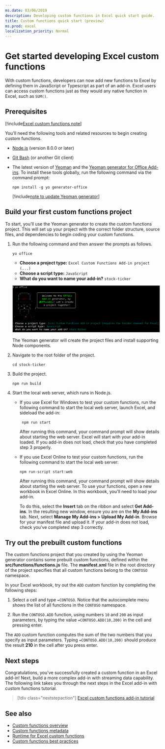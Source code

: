 ```yaml
---
ms.date: 03/06/2019
description: Developing custom functions in Excel quick start guide.
title: Custom functions quick start (preview)
ms.prod: excel
localization_priority: Normal
---
```


# Get started developing Excel custom functions

With custom functions, developers can now add new functions to Excel by defining them in JavaScript or Typescript as part of an add-in. Excel users can access custom functions just as they would any native function in Excel, such as `SUM()`.

## Prerequisites

[!include[Excel custom functions note](../includes/excel-custom-functions-note.md)]

You'll need the following tools and related resources to begin creating custom functions.

- [Node.js](https://nodejs.org/en/) (version 8.0.0 or later)

- [Git Bash](https://git-scm.com/downloads) (or another Git client)

- The latest version of [Yeoman](https://yeoman.io/) and the [Yeoman generator for Office Add-ins](https://www.npmjs.com/package/generator-office). To install these tools globally, run the following command via the command prompt:

    ```
    npm install -g yo generator-office
    ```

    [!include[note to update Yeoman generator](../includes/note-yeoman-generator-update.md)]

## Build your first custom functions project

To start, you'll use the Yeoman generator to create the custom functions project. This will set up your project with the correct folder structure, source files, and dependencies to begin coding your custom functions.

1. Run the following command and then answer the prompts as follows.

    ```
    yo office
    ```

    - **Choose a project type:** `Excel Custom Functions Add-in project (...)`
    - **Choose a script type:** `JavaScript`
    - **What do you want to name your add-in?** `stock-ticker`

    ![Yeoman generator for Office Add-ins prompts for custom functions](../images/yo-office-excel-cf.png)

    The Yeoman generator will create the project files and install supporting Node components.

2. Navigate to the root folder of the project.

    ```
    cd stock-ticker
    ```

3. Build the project.

    ```
    npm run build
    ```

4. Start the local web server, which runs in Node.js.

    - If you use Excel for Windows to test your custom functions, run the following command to start the local web server, launch Excel, and sideload the add-in:

        ```
         npm run start
        ```
        After running this command, your command prompt will show details about starting the web server. Excel will start with your add-in loaded. If you add-in does not load, check that you have completed step 3 properly.

    - If you use Excel Online to test your custom functions, run the following command to start the local web server:

        ```
        npm run-script start:web
        ```

        After running this command, your command prompt will show details about starting the web server. To use your functions, open a new workbook in Excel Online. In this workbook, you'll need to load your add-in. 

        To do this, select the **Insert** tab on the ribbon and select **Get Add-ins**. In the resulting new window, ensure you are on the **My Add-ins** tab. Next, select **Manage My Add-ins > Upload My Add-in**. Browse for your manifest file and upload it. If your add-in does not load, check you've completed step 3 correctly.

## Try out the prebuilt custom functions

The custom functions project that you created by using the Yeoman generator contains some prebuilt custom functions, defined within the **src/functions/functions.js** file. The **manifest.xml** file in the root directory of the project specifies that all custom functions belong to the `CONTOSO` namespace.

In your Excel workbook, try out the `ADD` custom function by completing the following steps:

1. Select a cell and type `=CONTOSO`. Notice that the autocomplete menu shows the list of all functions in the `CONTOSO` namespace.

2. Run the `CONTOSO.ADD` function, using numbers `10` and `200` as input parameters, by typing the value `=CONTOSO.ADD(10,200)` in the cell and pressing enter.

The `ADD` custom function computes the sum of the two numbers that you specify as input parameters. Typing `=CONTOSO.ADD(10,200)` should produce the result **210** in the cell after you press enter.

## Next steps

Congratulations, you've successfully created a custom function in an Excel add-in! Next, build a more complex add-in with streaming data capability. The following link takes you through the next steps in the Excel add-in with custom functions tutorial.

> [!div class="nextstepaction"]
> [Excel custom functions add-in tutorial](../tutorials/excel-tutorial-create-custom-functions.md#create-a-custom-function-that-requests-data-from-the-web
)

## See also

* [Custom functions overview](../excel/custom-functions-overview.md)
* [Custom functions metadata](../excel/custom-functions-json.md)
* [Runtime for Excel custom functions](../excel/custom-functions-runtime.md)
* [Custom functions best practices](../excel/custom-functions-best-practices.md)
